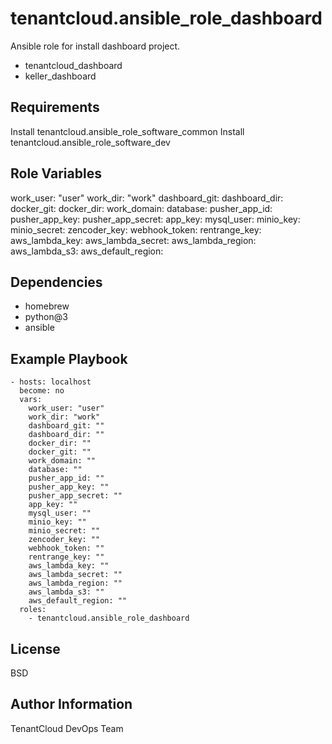 tenantcloud.ansible_role_dashboard
=========

Ansible role for install dashboard project.

  - tenantcloud_dashboard
  - keller_dashboard

Requirements
------------

Install tenantcloud.ansible_role_software_common
Install tenantcloud.ansible_role_software_dev

Role Variables
--------------

work_user: "user"
work_dir: "work"
dashboard_git:
dashboard_dir:
docker_git:
docker_dir:
work_domain:
database:
pusher_app_id:
pusher_app_key:
pusher_app_secret:
app_key:
mysql_user:
minio_key:
minio_secret:
zencoder_key:
webhook_token:
rentrange_key:
aws_lambda_key:
aws_lambda_secret:
aws_lambda_region:
aws_lambda_s3:
aws_default_region:

Dependencies
------------

  - homebrew
  - python@3
  - ansible

Example Playbook
----------------

    - hosts: localhost
      become: no
      vars:
        work_user: "user"
        work_dir: "work"
        dashboard_git: ""
        dashboard_dir: ""
        docker_dir: ""
        docker_git: ""
        work_domain: ""
        database: ""
        pusher_app_id: ""
        pusher_app_key: ""
        pusher_app_secret: ""
        app_key: ""
        mysql_user: ""
        minio_key: ""
        minio_secret: ""
        zencoder_key: ""
        webhook_token: ""
        rentrange_key: ""
        aws_lambda_key: ""
        aws_lambda_secret: ""
        aws_lambda_region: ""
        aws_lambda_s3: ""
        aws_default_region: ""
      roles:
        - tenantcloud.ansible_role_dashboard

License
-------

BSD

Author Information
------------------

TenantCloud DevOps Team
